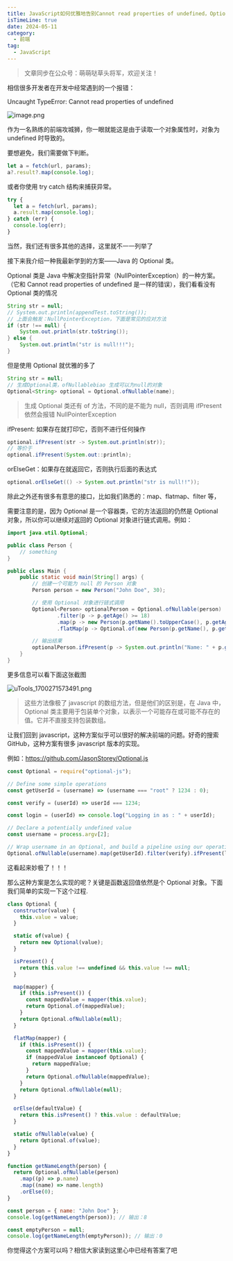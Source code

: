 ```yaml
---
title: JavaScript如何优雅地告别Cannot read properties of undefined，Optional类体验
isTimeLine: true
date: 2024-05-11
category:
  - 前端
tag:
  - JavaScript
---
```


> 文章同步在公众号：萌萌哒草头将军，欢迎关注！

相信很多开发者在开发中经常遇到的一个报错：

Uncaught TypeError: Cannot read properties of undefined

![image.png](https://p3-juejin.byteimg.com/tos-cn-i-k3u1fbpfcp/f8fabb3d33b44503b14edc25a7e7a132~tplv-k3u1fbpfcp-jj-mark:0:0:0:0:q75.image#?w=1392&h=158&s=54107&e=png&b=ffeeee)

作为一名熟练的前端攻城狮，你一眼就能这是由于读取一个对象属性时，对象为 undefined 时导致的。

要想避免，我们需要做下判断。

```js
let a = fetch(url, params);
a?.result?.map(console.log);
```

或者你使用 try catch 结构来捕获异常。

```js
try {
  let a = fetch(url, params);
  a.result.map(console.log);
} catch (err) {
  console.log(err);
}
```

当然，我们还有很多其他的选择，这里就不一一列举了

接下来我介绍一种我最新学到的方案——Java 的 Optional 类。

Optional 类是 Java 中解决空指针异常（NullPointerException）的一种方案。（它和 Cannot read properties of undefined 是一样的错误），我们看看没有 Optional 类的情况

```java
String str = null;
// System.out.println(appendTest.toString());
// 上面会触发：NullPointerException，下面是常见的应对方法
if (str !== null) {
    System.out.println(str.toString());
} else {
    System.out.println("str is null!!!");
}
```

但是使用 Optional 就优雅的多了

```java
String str = null;
// 生成Optional类，ofNullablebiao 生成可以为null的对象
Optional<String> optional = Optional.ofNullable(name);
```

> 生成 Optional 类还有 of 方法，不同的是不能为 null，否则调用 ifPresent 依然会报错 NullPointerException

ifPresent: 如果存在就打印它，否则不进行任何操作

```java
optional.ifPresent(str -> System.out.println(str));
// 等价于
optional.ifPresent(System.out::println);
```

orElseGet：如果存在就返回它，否则执行后面的表达式

```java
optional.orElseGet(() -> System.out.println("str is null!!"));
```

除此之外还有很多有意思的接口，比如我们熟悉的：map、flatmap、filter 等，

需要注意的是，因为 Optional 是一个容器类，它的方法返回的仍然是 Optional 对象，所以你可以继续对返回的 Optional 对象进行链式调用。例如：

```java
import java.util.Optional;

public class Person {
    // something
}

public class Main {
    public static void main(String[] args) {
        // 创建一个可能为 null 的 Person 对象
        Person person = new Person("John Doe", 30);

        // 使用 Optional 对象进行链式调用
        Optional<Person> optionalPerson = Optional.ofNullable(person)
                .filter(p -> p.getAge() >= 18)
                .map(p -> new Person(p.getName().toUpperCase(), p.getAge())
                .flatMap(p -> Optional.of(new Person(p.getName(), p.getAge() + 1)));

        // 输出结果
        optionalPerson.ifPresent(p -> System.out.println("Name: " + p.getName() + ", Age: " + p.getAge()));
    }
}
```

更多信息可以看下面这张截图

![uTools_1700271573491.png](https://p6-juejin.byteimg.com/tos-cn-i-k3u1fbpfcp/29834fb133d049dfaefa5462c7c0571f~tplv-k3u1fbpfcp-jj-mark:0:0:0:0:q75.image#?w=869&h=1222&s=216350&e=png&b=212121)

> 这些方法像极了 javascript 的数组方法，但是他们的区别是，在 Java 中，Optional 类主要用于包装单个对象，以表示一个可能存在或可能不存在的值。它并不直接支持包装数组。

让我们回到 javascript，这种方案似乎可以很好的解决前端的问题。好奇的搜索 GitHub，这种方案有很多 javascript 版本的实现。

例如：https://github.com/JasonStorey/Optional.js

```js
const Optional = require("optional-js");

// Define some simple operations
const getUserId = (username) => (username === "root" ? 1234 : 0);

const verify = (userId) => userId === 1234;

const login = (userId) => console.log("Logging in as : " + userId);

// Declare a potentially undefined value
const username = process.argv[2];

// Wrap username in an Optional, and build a pipeline using our operations
Optional.ofNullable(username).map(getUserId).filter(verify).ifPresent(login);
```

这看起来妙极了！！！

那么这种方案是怎么实现的呢？关键是函数返回值依然是个 Optional 对象。下面我们简单的实现一下这个过程.

```js
class Optional {
  constructor(value) {
    this.value = value;
  }

  static of(value) {
    return new Optional(value);
  }

  isPresent() {
    return this.value !== undefined && this.value !== null;
  }

  map(mapper) {
    if (this.isPresent()) {
      const mappedValue = mapper(this.value);
      return Optional.of(mappedValue);
    }
    return Optional.ofNullable(null);
  }

  flatMap(mapper) {
    if (this.isPresent()) {
      const mappedValue = mapper(this.value);
      if (mappedValue instanceof Optional) {
        return mappedValue;
      }
      return Optional.ofNullable(mappedValue);
    }
    return Optional.ofNullable(null);
  }

  orElse(defaultValue) {
    return this.isPresent() ? this.value : defaultValue;
  }

  static ofNullable(value) {
    return Optional.of(value);
  }
}

function getNameLength(person) {
  return Optional.ofNullable(person)
    .map((p) => p.name)
    .map((name) => name.length)
    .orElse(0);
}

const person = { name: "John Doe" };
console.log(getNameLength(person)); // 输出：8

const emptyPerson = null;
console.log(getNameLength(emptyPerson)); // 输出：0
```

你觉得这个方案可以吗？相信大家读到这里心中已经有答案了吧
